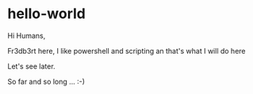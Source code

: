 # hello-world

Hi Humans,

Fr3db3rt here, I like powershell and scripting an that's what I will do here

Let's see later.

So far and so long ... :-)

